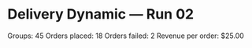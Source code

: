 # Delivery Dynamic — Run 02

Groups: 45
Orders placed: 18
Orders failed: 2
Revenue per order: $25.00